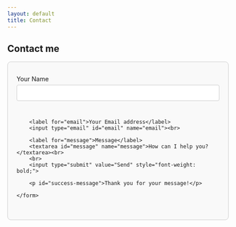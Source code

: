 ```yaml
---
layout: default
title: Contact
---
```

## Contact me

<style>
    .contact-form {
        max-width: 500px;
        margin: 0 auto;
        padding: 20px;
        border: 1px solid #ccc;
        border-radius: 8px;
        background-color: #f9f9f9;
    }
    .contact-form form {
        display: flex;
        flex-direction: column;
    }
    .contact-form label {
        margin-top: 10px;
        margin-bottom: 5px;
    }
    .contact-form input[type="text"],
    .contact-form input[type="email"],
    .contact-form textarea {
        width: 100%;
        padding: 10px;
        margin-bottom: 10px;
        border: 1px solid #ccc;
        border-radius: 4px;
        box-sizing: border-box;
    }
    .contact-form input[type="submit"] {
        width: 100%;
        padding: 10px;
        border: none;
        border-radius: 4px;
        background-color: #134074;
        color: white;
        cursor: pointer;
        margin-top: 10px;
        align-self: center;
    }
    .contact-form input[type="submit"]:hover {
        background-color: #BBC5AA;
        color: #134074;
    }
</style>

<div class="contact-form">
    <form action="process.php](https://formspree.io/f/mwpvkwde" method="POST">
        <label for="name">Your Name</label>
        <input type="text" id="name" name="name"> <br>

        <label for="email">Your Email address</label>
        <input type="email" id="email" name="email"><br>
        
        <label for="message">Message</label>
        <textarea id="message" name="message">How can I help you?</textarea><br>
        <br>
        <input type="submit" value="Send" style="font-weight: bold;">

        <p id="success-message">Thank you for your message!</p>
            
    </form>
</div>

